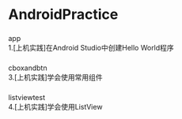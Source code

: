 # AndroidPractice
###
app<br>
1.[上机实践]在Android Studio中创建Hello World程序
###
cboxandbtn<br>
3.[上机实践]学会使用常用组件
###
listviewtest<br>
4.[上机实践]学会使用ListView
###
###
###
